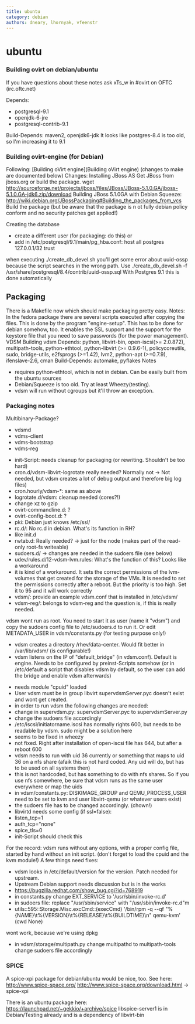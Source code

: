 ```yaml
---
title: ubuntu
category: debian
authors: dneary, lhornyak, vfeenstr
---
```


# ubuntu

### Building ovirt on debian/ubuntu

If you have questions about these notes ask xTs_w in #ovirt on OFTC (irc.oftc.net)

Depends:

*   postgresql-9.1
*   openjdk-6-jre
*   postgresql-contrib-9.1

Build-Depends: maven2, openjdk6-jdk It looks like postgres-8.4 is too old, so I'm increasing it to 9.1

### Building ovirt-engine (for Debian)

Following: [Building oVirt engine](Building oVirt engine) (changes to make are documented below) Changes: Installing JBoss AS Get JBoss from jboss.org or build the package. wget <http://sourceforge.net/projects/jboss/files/JBoss/JBoss-5.1.0.GA/jboss-5.1.0.GA-jdk6.zip/download> Building JBoss 5.1.0GA with Debian Squeeze: <http://wiki.debian.org/JBossPackaging#Building_the_packages_from_vcs> Build the package (but be aware that the package is n ot fully debian policy conform and no security patches get applied!)

Creating the database

*   create a different user (for packaging: do this) or
*   add in /etc/postgresql/9.1/main/pg_hba.conf: host all postgres 127.0.0.1/32 trust

when executing ./create_db_devel.sh you'll get some error about uuid-ossp because the script searches in the wrong path. Use ./create_db_devel.sh -f /usr/share/postgresql/8.4/contrib/uuid-ossp.sql With Postgres 9.1 this is done automatically

## Packaging

There is a Makefile now which should make packaging pretty easy. Notes: In the fedora package there are several scripts executed after copying the files. This is done by the program "engine-setup". This has to be done for debian somehow, too. It enables the SSL support and the support for the keystore file that you need to save passwords (for the power management). VDSM Building vdsm Depends: python, libvirt-bin, open-iscsi(>= 2.0.872), multipath-tools, python-ethtool, python-libvirt (>= 0.9.6-1), policycoreutils, sudo, bridge-utils, e2fsprogs (>=1.42), lvm2, python-apt (>=0.7.9), ifenslave-2.6, cman Build-Depends: automake, pyflakes Notes

*   requires python-ethtool, which is not in debian. Can be easily built from the ubuntu sources
*   Debian/Squeeze is too old. Try at least Wheezy(testing).
*   vdsm will run without cgroups but it'll throw an exception.

### Packaging notes

Multibinary-Package?

*   vdsmd
*   vdms-client
*   vdms-bootstrap
*   vdms-reg

<!-- -->

*   init-Script: needs cleanup for packaging (or rewriting. Shouldn't be too hard)
*   cron.d/vdsm-libvirt-logrotate really needed? Normally not -> Not needed, but vdsm creates a lot of debug output and therefore big log files)
*   cron.hourly/vdsm-\*: same as above
*   logrotate.d/vdsm: cleanup needed (cores?!)
*   change xz to gzip
*   ovirt-commandline.d: ?
*   ovirt-config-boot.d: ?
*   pki: Debian just knows /etc/ssl/
*   rc.d/: No rc.d in debian. What's its function in RH?
*   like init.d
*   rwtab.d: Really needed? -> just for the node (makes part of the read-only root-fs writeable)
*   sudoers.d/ -> changes are needed in the sudoers file (see below)
*   udev/rules.d/12-vdsm-lvm.rules: What's the function of this? Looks like a workaround
*   it is kind of a workaround. It sets the correct permissions of the lvm-volumes that get created for the storage of the VMs. It is needed to set the permissions correctly after a reboot. But the priority is too high. Set it to 95 and it will work correctly
*   vdsm/: provide an example vdsm.conf that is installed in /etc/vdsm/
*   vdsm-reg/: belongs to vdsm-reg and the question is, if this is really needed.

vdsm wont run as root. You need to start it as user (name it "vdsm") and copy the sudoers config file to /etc/sudoers.d to run it. Or edit METADATA_USER in vdsm/constants.py (for testing purpose only!)

*   vdsm creates a directory /rhev/data-center. Would fit better in /var/lib/vdsm/ (is configurable!)
*   vdsm listens on the IP of "default_bridge" (in vdsm.conf). Default is engine. Needs to be configured by preinst-Scripts somehow (or in /etc/default a script that disables vdsm by default, so the user can add the bridge and enable vdsm afterwards)

<!-- -->

*   needs module "cpuid" loaded
*   User vdsm must be in group libvirt supervdsmServer.pyc doesn't exist and wont get created.
*   in order to run vdsm the following changes are needed:
*   change in supervdsm.py: supervdsmServer.pyc to supervdsmServer.py
*   change the sudoers file accordingly
*   /etc/iscsi/initiatorname.iscsi has normally rights 600, but needs to be readable by vdsm. sudo might be a solution here
*   seems to be fixed in wheezy
*   not fixed. Right after installation of open-iscsi file has 644, but after a reboot 600
*   vdsm needs to run with uid 36 currently or something that maps to uid 36 on a nfs share (afaik this is not hard coded. Any uid will do, but has to be used on all systems then)
*   this is not hardcoded, but has something to do with nfs shares. So if you use nfs somewhere, be sure that vdsm runs as the same user everywhere or map the uids
*   in vdsm/constants.py: DISKIMAGE_GROUP and QEMU_PROCESS_USER need to be set to kvm and user libvirt-qemu (or whatever users exist)
*   the sudoers file has to be changed accordingly. (chown!)
*   libvirtd needs some config (if ssl=false):
*   listen_tcp=1
*   auth_tcp="none"
*   spice_tls=0
*   init-Script should check this

For the record: vdsm runs without any options, with a proper config file, started by hand without an init script. (don't forget to load the cpuid and the kvm module!) A few things need fixes:

*   vdsm looks in /etc/default/version for the version. Patch needed for upstream.
*   Upstream Debian support needs discussion but is in the works
*   <https://bugzilla.redhat.com/show_bug.cgi?id=768919>
*   in constants.py change EXT_SERVICE to '/usr/sbin/invoke-rc.d'
*   in sudoers file: replace "/usr/sbin/service" with "/usr/sbin/invoke-rc.d"m
*   utils::595::Storage.Misc.excCmd::(execCmd) '/bin/rpm -q --qf "%{NAME}\\t%{VERSION}\\t%{RELEASE}\\t%{BUILDTIME}\\n" qemu-kvm' (cwd None)

wont work, because we're using dpkg

*   in vdsm/storage/multipath.py change multipathd to multipath-tools change sudoers file accordingly

### SPICE

A spice-xpi package for debian/ubuntu would be nice, too. See here: <http://www.spice-space.org/> <http://www.spice-space.org/download.html> -> spice-xpi

There is an ubuntu package here: <https://launchpad.net/~gekkio/+archive/spice> libspice-server1 is in Debian/Testing already and is a dependency of libvirt-bin

